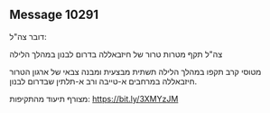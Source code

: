 ## Message 10291

דובר צה"ל:

צה"ל תקף מטרות טרור של חיזבאללה בדרום לבנון במהלך הלילה

מטוסי קרב תקפו במהלך הלילה תשתית מבצעית ומבנה צבאי של ארגון הטרור חיזבאללה במרחבים א-טייבה ורב א-תלתין שבדרום לבנון.

מצורף תיעוד מהתקיפות: https://bit.ly/3XMYzJM

